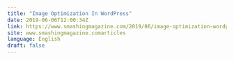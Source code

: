 ```yaml
---
title: "Image Optimization In WordPress"
date: 2019-06-06T12:00:34Z
link: https://www.smashingmagazine.com/2019/06/image-optimization-wordpress/?utm_medium=RSS&utm_source=news.12bit.vn
site: www.smashingmagazine.comarticles
language: English
draft: false
---
```

